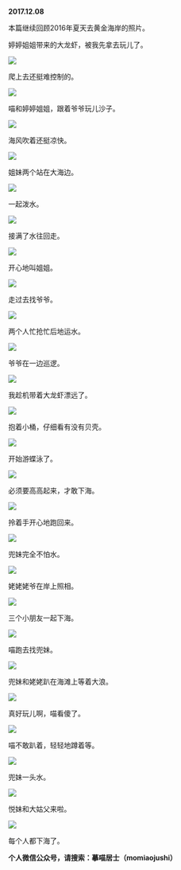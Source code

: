 
          
            
**2017.12.08**

本篇继续回顾2016年夏天去黄金海岸的照片。

婷婷姐姐带来的大龙虾，被我先拿去玩儿了。




![](//upload-images.jianshu.io/upload_images/51001-9036cca72096827e.jpg)




爬上去还挺难控制的。




![](//upload-images.jianshu.io/upload_images/51001-d8855cf1d384f2e2.jpg)




喵和婷婷姐姐，跟着爷爷玩儿沙子。




![](//upload-images.jianshu.io/upload_images/51001-812d8fc21dae0ea6.jpg)




海风吹着还挺凉快。




![](//upload-images.jianshu.io/upload_images/51001-8cea520372ea2ea5.jpg)




姐妹两个站在大海边。




![](//upload-images.jianshu.io/upload_images/51001-39a6eb04fdcd1729.jpg)




一起泼水。




![](//upload-images.jianshu.io/upload_images/51001-00082b84ad37b2b7.jpg)




接满了水往回走。




![](//upload-images.jianshu.io/upload_images/51001-9f04344bf711a78a.jpg)




开心地叫姐姐。




![](//upload-images.jianshu.io/upload_images/51001-c667a8b86193173a.jpg)




走过去找爷爷。




![](//upload-images.jianshu.io/upload_images/51001-6f9ade7daa4b0901.jpg)




两个人忙抢忙后地运水。




![](//upload-images.jianshu.io/upload_images/51001-02d03ef48f248a4b.jpg)




爷爷在一边巡逻。




![](//upload-images.jianshu.io/upload_images/51001-511388d9010ce417.jpg)




我趁机带着大龙虾漂远了。




![](//upload-images.jianshu.io/upload_images/51001-44c945fbc71af42e.jpg)




抱着小桶，仔细看有没有贝壳。




![](//upload-images.jianshu.io/upload_images/51001-a7be0939de8f42c3.jpg)




开始游蝶泳了。




![](//upload-images.jianshu.io/upload_images/51001-c18fd455fc39e4dc.jpg)




必须要高高起来，才敢下海。




![](//upload-images.jianshu.io/upload_images/51001-f12068cacfbb0acc.jpg)




拎着手开心地跑回来。




![](//upload-images.jianshu.io/upload_images/51001-4e9f4f9adc467dd9.jpg)




兜妹完全不怕水。




![](//upload-images.jianshu.io/upload_images/51001-8d3533aa54c561f5.jpg)




姥姥姥爷在岸上照相。




![](//upload-images.jianshu.io/upload_images/51001-fcd40033d235e77b.jpg)




三个小朋友一起下海。




![](//upload-images.jianshu.io/upload_images/51001-1082b03222bb3c56.jpg)




喵跑去找兜妹。




![](//upload-images.jianshu.io/upload_images/51001-6d7c8e03f26a67ce.jpg)




兜妹和姥姥趴在海滩上等着大浪。




![](//upload-images.jianshu.io/upload_images/51001-52958723242c4a71.jpg)




真好玩儿啊，喵看傻了。




![](//upload-images.jianshu.io/upload_images/51001-3dce7f6719d6abee.jpg)




喵不敢趴着，轻轻地蹲着等。




![](//upload-images.jianshu.io/upload_images/51001-021063f9762b01d0.jpg)




兜妹一头水。




![](//upload-images.jianshu.io/upload_images/51001-dbfb98033c26482a.jpg)




悦妹和大姑父来啦。




![](//upload-images.jianshu.io/upload_images/51001-dbf61751a3d577e4.jpg)




每个人都下海了。


**个人微信公众号，请搜索：摹喵居士（momiaojushi）**

          
        
